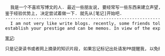 <pre>
  我是一个不喜欢写博文的人. 最近一些朋友说, 要经常写一些东西来建立声望, 同时也可以用来做备忘. 
鉴于经验优势上, 决定尝试着做一下. 就先从[笔记]开始吧.
--------------------------------------------------------------------------------------
  I am not very like write blogs. recently, some friends told me, blogs is helpful to 
establish your prestige and can be memos. In view of the experience, I want try from [notes].
</pre>
[笔记](https://github.com/darkdown/blog/tree/master/notes): 
<pre>
只是记录读书或者网上摘录的知识片段, 如果忘记标记出处请发PR提醒我, 以免给他人带来不必要的麻烦
</pre>
